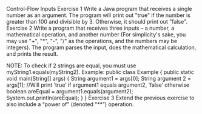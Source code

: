 Control-Flow
Inputs
Exercise 1
Write a Java program that receives a single number as an argument. The program will print out "true" if the number is greater than 100 and divisible by 3. Otherwise, it should print out "false".
Exercise 2
Write a program that receives three inputs – a number, a mathematical operation, and another number (For simplicity's sake, you may use "+", "*", "-", "/" as the operations, and the numbers may be integers). The program parses the input, does the mathematical calculation, and prints the result. 

NOTE: To check if 2 strings are equal, you must use myString1.equals(myString2). Example: 
public class Example {
	public static void main(String[] args) {
		String argument1 = args[0];
		String argument 2 = args[1];
//Will print ‘true’ if argument1 equals argument2, ‘false’ otherwise
		boolean areEqual = argument1.equals(argument2);
		System.out.println(areEqual);
	}
}
Exercise 3
Extend the previous exercise to also include a “power of” (denoted “**”) operation.
